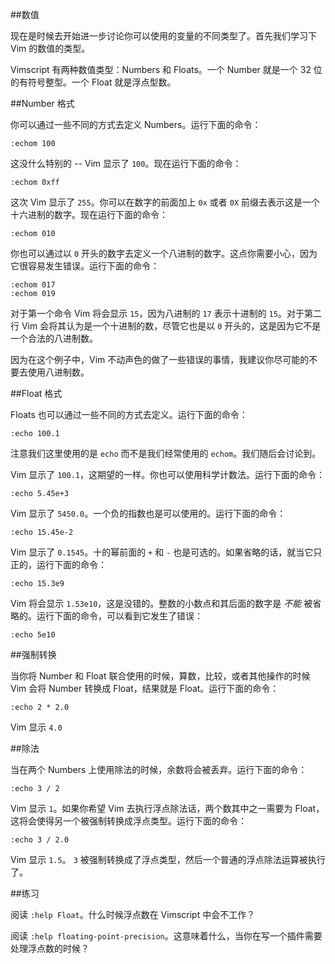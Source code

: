 ##数值

现在是时候去开始进一步讨论你可以使用的变量的不同类型了。首先我们学习下 Vim 的数值的类型。

Vimscript 有两种数值类型：Numbers 和 Floats。一个 Number 就是一个 32 位的有符号整型。一个 Float 就是浮点型数。

##Number 格式

你可以通过一些不同的方式去定义 Numbers。运行下面的命令：

```vim
:echom 100
```

这没什么特别的 -- Vim 显示了 `100`。现在运行下面的命令：

```vim
:echom 0xff
```

这次 Vim 显示了 `255`。你可以在数字的前面加上 `0x` 或者 `0X` 前缀去表示这是一个十六进制的数字。现在运行下面的命令：

```vim
:echom 010
```

你也可以通过以 `0` 开头的数字去定义一个八进制的数字。这点你需要小心，因为它很容易发生错误。运行下面的命令：

```vim
:echom 017
:echom 019
```

对于第一个命令 Vim 将会显示 `15`，因为八进制的 `17` 表示十进制的 `15`。对于第二行 Vim 会将其认为是一个十进制的数，尽管它也是以 `0` 开头的，这是因为它不是一个合法的八进制数。

因为在这个例子中，Vim 不动声色的做了一些错误的事情，我建议你尽可能的不要去使用八进制数。

##Float 格式

Floats 也可以通过一些不同的方式去定义。运行下面的命令：

```vim
:echo 100.1
```

注意我们这里使用的是 `echo` 而不是我们经常使用的 `echom`。我们随后会讨论到。

Vim 显示了 `100.1`，这期望的一样。你也可以使用科学计数法。运行下面的命令：

```vim
:echo 5.45e+3
```

Vim 显示了 `5450.0`。一个负的指数也是可以使用的。运行下面的命令：

```vim
:echo 15.45e-2
```

Vim 显示了 `0.1545`。十的幂前面的 `+` 和 `-` 也是可选的。如果省略的话，就当它只正的，运行下面的命令：

```vim
:echo 15.3e9
```

Vim 将会显示 `1.53e10`，这是没错的。整数的小数点和其后面的数字是 *不能* 被省略的。运行下面的命令，可以看到它发生了错误：

```vim
:echo 5e10
```

##强制转换

当你将 Number 和 Float 联合使用的时候，算数，比较，或者其他操作的时候 Vim 会将 Number 转换成 Float，结果就是 Float。运行下面的命令：

```vim
:echo 2 * 2.0
```

Vim 显示 `4.0`

##除法

当在两个 Numbers 上使用除法的时候，余数将会被丢弃。运行下面的命令：

```vim
:echo 3 / 2
```

Vim 显示 `1`。如果你希望 Vim 去执行浮点除法话，两个数其中之一需要为 Float，这将会使得另一个被强制转换成浮点类型。运行下面的命令：

```vim
:echo 3 / 2.0
```

Vim 显示 `1.5`。 `3` 被强制转换成了浮点类型，然后一个普通的浮点除法运算被执行了。

##练习

阅读 `:help Float`。什么时候浮点数在 Vimscript 中会不工作？

阅读 `:help floating-point-precision`。这意味着什么，当你在写一个插件需要处理浮点数的时候？

